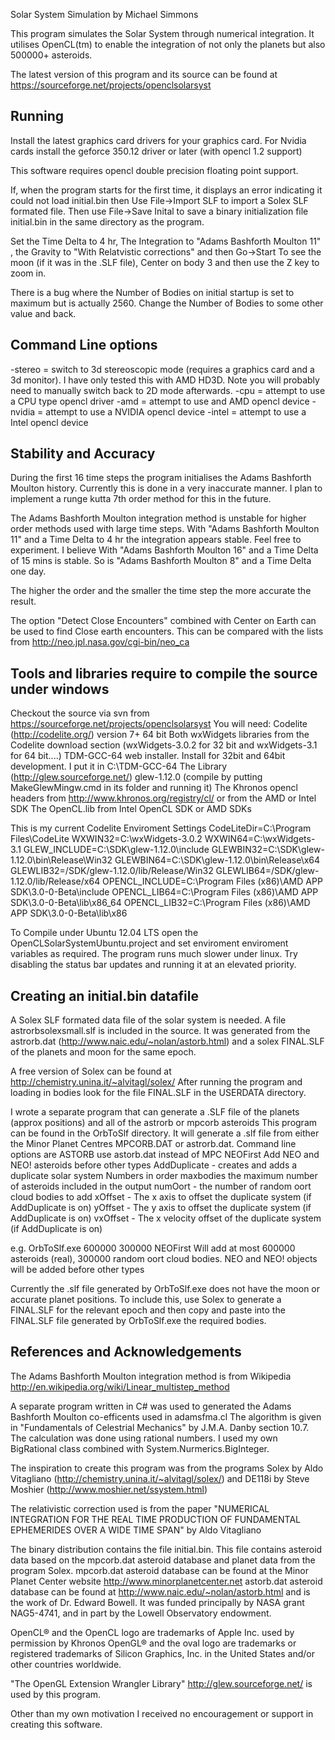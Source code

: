 Solar System Simulation by Michael Simmons

This program simulates the Solar System through numerical integration.
It utilises OpenCL(tm) to enable the integration of not only the planets but also 500000+ asteroids.

The latest version of this program and its source can be found at
https://sourceforge.net/projects/openclsolarsyst

Running
------------------------------------
Install the latest graphics card drivers for your graphics card.
For Nvidia cards install the geforce 350.12 driver or later (with opencl 1.2 support)

This software requires opencl double precision floating point support.

If, when the program starts for the first time, it displays an error indicating it could not load initial.bin then
Use File->Import SLF to import a Solex SLF formated file.
Then use File->Save Inital to save a binary initialization file initial.bin in the same directory as the program.

Set the Time Delta to 4 hr, The Integration to "Adams Bashforth Moulton 11" , the Gravity to "With Relatvistic corrections" and then Go->Start
To see the moon (if it was in the .SLF file), Center on body 3 and then use the Z key to zoom in.

There is a bug where the Number of Bodies on initial startup is set to maximum but is actually 2560. Change the Number of Bodies to some other value and back.

Command Line options
---------------------
-stereo = switch to 3d stereoscopic mode (requires a graphics card and a 3d monitor). I have only tested this with AMD HD3D. Note you will probably need to manually switch back to 2D mode afterwards.
-cpu = attempt to use a CPU type opencl driver
-amd = attempt to use and AMD opencl device
-nvidia = attempt to use a NVIDIA opencl device
-intel = attempt to use a Intel opencl device

Stability and Accuracy
------------------------
During the first 16 time steps the program initialises the Adams Bashforth Moulton history.
Currently this is done in a very inaccurate manner. I plan to implement a runge kutta 7th order method for this in the future.

The Adams Bashforth Moulton integration method is unstable for higher order methods used with large time steps.
With "Adams Bashforth Moulton 11" and a Time Delta to 4 hr the integration appears stable.
Feel free to experiment.
I believe With "Adams Bashforth Moulton 16" and a Time Delta of 15 mins is stable.
So is "Adams Bashforth Moulton 8" and a Time Delta one day.

The higher the order and the smaller the time step the more accurate the result.

The option "Detect Close Encounters" combined with Center on Earth can be used to find Close earth encounters.
This can be compared with the lists from http://neo.jpl.nasa.gov/cgi-bin/neo_ca

Tools and libraries require to compile the source under windows
----------------------------------------------------------------
Checkout the source via svn from https://sourceforge.net/projects/openclsolarsyst
You will need:
Codelite (http://codelite.org/) version 7+ 64 bit
Both wxWidgets libraries from the Codelite download section (wxWidgets-3.0.2 for 32 bit and wxWidgets-3.1 for 64 bit....)
TDM-GCC-64 web installer. Install for 32bit and 64bit development. I put it in C:\TDM-GCC-64
The Library (http://glew.sourceforge.net/) glew-1.12.0 (compile by putting MakeGlewMingw.cmd in its folder and running it)
The Khronos opencl headers from http://www.khronos.org/registry/cl/ or from the AMD or Intel SDK
The OpenCL.lib from Intel OpenCL SDK or AMD SDKs

This is my current Codelite Enviroment Settings
CodeLiteDir=C:\Program Files\CodeLite
WXWIN32=C:\wxWidgets-3.0.2
WXWIN64=C:\wxWidgets-3.1
GLEW_INCLUDE=C:\SDK\glew-1.12.0\include
GLEWBIN32=C:\SDK\glew-1.12.0\bin\Release\Win32
GLEWBIN64=C:\SDK\glew-1.12.0\bin\Release\x64
GLEWLIB32=/SDK/glew-1.12.0/lib/Release/Win32
GLEWLIB64=/SDK/glew-1.12.0/lib/Release/x64
OPENCL_INCLUDE=C:\Program Files (x86)\AMD APP SDK\3.0-0-Beta\include
OPENCL_LIB64=C:\Program Files (x86)\AMD APP SDK\3.0-0-Beta\lib\x86_64
OPENCL_LIB32=C:\Program Files (x86)\AMD APP SDK\3.0-0-Beta\lib\x86

To Compile under Ubuntu 12.04 LTS open the OpenCLSolarSystemUbuntu.project and set enviroment enviroment variables as required.
The program runs much slower under linux. Try disabling the status bar updates and running it at an elevated priority.

Creating an initial.bin datafile
--------------------------------
A Solex SLF formated data file of the solar system is needed.
A file astrorbsolexsmall.slf is included in the source.
It was generated from the astrorb.dat (http://www.naic.edu/~nolan/astorb.html) and a solex FINAL.SLF of the planets and moon for the same epoch.

A free version of Solex can be found at http://chemistry.unina.it/~alvitagl/solex/
After running the program and loading in bodies look for the file FINAL.SLF in the USERDATA directory.

I wrote a separate program that can generate a .SLF file of the planets (approx positions) and all of the astrorb or mpcorb asteroids
This program can be found in the OrbToSlf directory.
It will generate a .slf file from either the Minor Planet Centres MPCORB.DAT or astrorb.dat.
Command line options are
ASTORB use astorb.dat instead of MPC
NEOFirst Add NEO and NEO! asteroids before other types
AddDuplicate - creates and adds a duplicate solar system
Numbers in order
maxbodies the maximum number of asteroids included in the output
numOort - the number of random oort cloud bodies to add
xOffset - The x axis to offset the duplicate system (if AddDuplicate is on)
yOffset - The y axis to offset the duplicate system (if AddDuplicate is on)
vxOffset - The x velocity offset of the duplicate system (if AddDuplicate is on)

e.g. OrbToSlf.exe 600000 300000 NEOFirst
Will add at most 600000 asteroids (real), 300000 random oort cloud bodies. NEO and NEO! objects will be added before other types

Currently the .slf file generated by OrbToSlf.exe does not have the moon or accurate planet positions.
To include this, use Solex to generate a FINAL.SLF for the relevant epoch and then copy and paste into the FINAL.SLF file generated by OrbToSlf.exe the required bodies.

References and Acknowledgements
-------------------------------
The Adams Bashforth Moulton integration method is from Wikipedia http://en.wikipedia.org/wiki/Linear_multistep_method

A separate program written in C# was used to generated the Adams Bashforth Moulton co-efficents used in adamsfma.cl
The algorithm is given in "Fundamentals of Celestrial Mechanics" by J.M.A. Danby section 10.7.
The calculation was done using rational numbers. I used my own BigRational class combined with System.Nurmerics.BigInteger.

The inspiration to create this program was from the programs Solex by Aldo Vitagliano (http://chemistry.unina.it/~alvitagl/solex/) and DE118i by Steve Moshier (http://www.moshier.net/ssystem.html) 

The relativistic correction used is from the paper "NUMERICAL INTEGRATION FOR THE REAL TIME PRODUCTION OF FUNDAMENTAL EPHEMERIDES OVER A WIDE TIME SPAN" by Aldo Vitagliano

The binary distribution contains the file initial.bin.
This file contains asteroid data based on the mpcorb.dat asteroid database and planet data from the program Solex.
mpcorb.dat asteroid database can be found at the Minor Planet Center website http://www.minorplanetcenter.net
astorb.dat asteroid database can be found at http://www.naic.edu/~nolan/astorb.html and is the work of Dr. Edward Bowell. It was funded principally by NASA grant NAG5-4741, and in part by the Lowell Observatory endowment. 

OpenCL® and the OpenCL logo are trademarks of Apple Inc. used by permission by Khronos
OpenGL® and the oval logo are trademarks or registered trademarks of Silicon Graphics, Inc. in the United States and/or other countries worldwide.

"The OpenGL Extension Wrangler Library" http://glew.sourceforge.net/ is used by this program.

Other than my own motivation I received no encouragement or support in creating this software.
